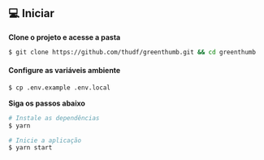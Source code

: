 ## 💻 Iniciar
**Clone o projeto e acesse a pasta**

```bash
$ git clone https://github.com/thudf/greenthumb.git && cd greenthumb
```

#### Configure as variáveis ambiente
```sh
$ cp .env.example .env.local
```

**Siga os passos abaixo**

```bash
# Instale as dependências
$ yarn

# Inicie a aplicação
$ yarn start
```

